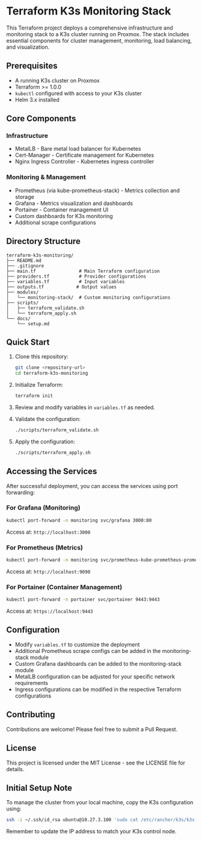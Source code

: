 # Terraform K3s Monitoring Stack

This Terraform project deploys a comprehensive infrastructure and monitoring stack to a K3s cluster
running on Proxmox. The stack includes essential components for cluster management, monitoring,
load balancing, and visualization.

## Prerequisites

- A running K3s cluster on Proxmox
- Terraform >= 1.0.0
- `kubectl` configured with access to your K3s cluster
- Helm 3.x installed

## Core Components

### Infrastructure
- MetalLB - Bare metal load balancer for Kubernetes
- Cert-Manager - Certificate management for Kubernetes
- Nginx Ingress Controller - Kubernetes ingress controller

### Monitoring & Management
- Prometheus (via kube-prometheus-stack) - Metrics collection and storage
- Grafana - Metrics visualization and dashboards
- Portainer - Container management UI
- Custom dashboards for K3s monitoring
- Additional scrape configurations

## Directory Structure

```text
terraform-k3s-monitoring/
├── README.md
├── .gitignore
├── main.tf                # Main Terraform configuration
├── providers.tf           # Provider configurations
├── variables.tf           # Input variables
├── outputs.tf            # Output values
├── modules/
│   └── monitoring-stack/  # Custom monitoring configurations
├── scripts/
│   ├── terraform_validate.sh
│   └── terraform_apply.sh
└── docs/
    └── setup.md
```

## Quick Start

1. Clone this repository:

   ```bash
   git clone <repository-url>
   cd terraform-k3s-monitoring
   ```

2. Initialize Terraform:

   ```bash
   terraform init
   ```

3. Review and modify variables in `variables.tf` as needed.

4. Validate the configuration:

   ```bash
   ./scripts/terraform_validate.sh
   ```

5. Apply the configuration:

   ```bash
   ./scripts/terraform_apply.sh
   ```

## Accessing the Services

After successful deployment, you can access the services using port forwarding:

### For Grafana (Monitoring)
```bash
kubectl port-forward -n monitoring svc/grafana 3000:80
```
Access at: `http://localhost:3000`

### For Prometheus (Metrics)
```bash
kubectl port-forward -n monitoring svc/prometheus-kube-prometheus-prometheus 9090:9090
```
Access at: `http://localhost:9090`

### For Portainer (Container Management)
```bash
kubectl port-forward -n portainer svc/portainer 9443:9443
```
Access at: `https://localhost:9443`

## Configuration

- Modify `variables.tf` to customize the deployment
- Additional Prometheus scrape configs can be added in the monitoring-stack module
- Custom Grafana dashboards can be added to the monitoring-stack module
- MetalLB configuration can be adjusted for your specific network requirements
- Ingress configurations can be modified in the respective Terraform configurations

## Contributing

Contributions are welcome! Please feel free to submit a Pull Request.

## License

This project is licensed under the MIT License - see the LICENSE file for
details.

## Initial Setup Note

To manage the cluster from your local machine, copy the K3s configuration using:

```bash
ssh -i ~/.ssh/id_rsa ubuntu@10.27.3.100 'sudo cat /etc/rancher/k3s/k3s.yaml' > ~/.kube/config
```

Remember to update the IP address to match your K3s control node.